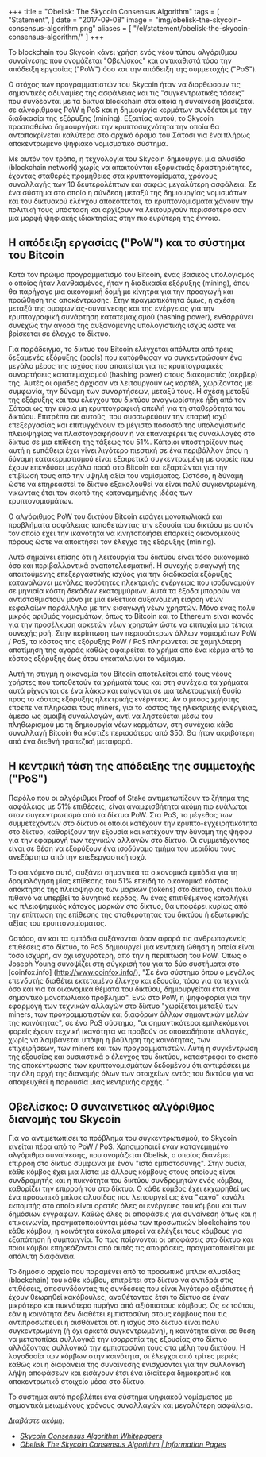 +++
title = "Obelisk: The Skycoin Consensus Algorithm"
tags = [
    "Statement",
]
date = "2017-09-08"
image = "img/obelisk-the-skycoin-consensus-algorithm.png"
aliases = [
	"/el/statement/obelisk-the-skycoin-consensus-algorithm/"
]
+++

Το blockchain του Skycoin κάνει χρήση ενός νέου τύπου αλγόριθμου συναίνεσης
που ονομάζεται "Οβελίσκος" και αντικαθιστά τόσο την απόδειξη εργασίας ("PoW")
όσο και την απόδειξη της συμμετοχής ("PoS").

Ο στόχος των προγραμματιστών του Skycoin ήταν να διορθώσουν τις σημαντικές
αδυναμίες της ασφάλειας και τις "συγκεντρωτικές τάσεις" που συνδέονται με τα δίκτυα
blockchain στα οποία η συναίνεση βασίζεται σε αλγόριθμους PoW ή PoS και η
δημιουργία κερμάτων συνδέεται με την διαδικασία της εξόρυξης (mining). Εξαιτίας αυτού, το Skycoin προσπαθείνα δημιουργήσει την κρυπτοσυχνότητα την οποία θα ανταποκρίνεται καλύτερα στο
αρχικό όραμα του Σάτοσι για ένα πλήρως αποκεντρωμένο ψηφιακό νομισματικό σύστημα.

Με αυτόν τον τρόπο, η τεχνολογία του Skycoin δημιουργεί μία αλυσίδα (blockchain network)
χωρίς να απαιτούνται εξορυκτικές δραστηριότητες,
έχοντας σταθερές προμήθειες στα κρυπτονομίσματα,
χρόνους συναλλαγής των 10 δευτερολέπτων και σαφώς μεγαλύτερη ασφάλεια.
Σε ένα σύστημα στο οποίο η σύνδεση μεταξύ της δημιουργίας νομισμάτων
και του δικτυακού ελέγχου αποκόπτεται, τα κρυπτονομίσματα χάνουν την πολιτική τους
υπόσταση και αρχίζουν να λειτουργούν περισσότερο σαν μια μορφή ψηφιακής
ιδιοκτησίας στην πιο ευρύτερη της έννοια.

## Η απόδειξη εργασίας ("PoW") και το σύστημα του Bitcoin

Κατά τον πρώιμο προγραμματισμό του Bitcoin, ένας βασικός υπολογισμός ο οποίος ήταν
λανθασμένος, ήταν η διαδικασία εξόρυξης (mining), όπου θα παρήγαγε μια οικονομική δομή
με κίνητρα για την προαγωγή και προώθηση της αποκέντρωσης.
Στην πραγματικότητα όμως, η σχέση μεταξύ της ομοφωνίας-συναίνεσης και της ενέργειας
για την κρυπτογραφική συνάρτηση κατατεμαχισμού (hashing power), ενθαρρύνει συνεχώς
την αγορά της αυξανόμενης υπολογιστικής ισχύς ώστε να βρίσκεται σε έλεγχο το δίκτυο.

Για παράδειγμα, το δίκτυο του Bitcoin ελέγχεται απόλυτα από τρεις δεξαμενές εξόρυξης
(pools) που κατόρθωσαν να συγκεντρώσουν ένα μεγάλο μέρος της ισχύος που απαιτείται
για τις κρυπτογραφικές συναρτήσεις κατατεμαχισμού (hashing power)
στους διακομιστές (σερβερ) της. Αυτές οι ομάδες άρχισαν να λειτουργούν ως καρτέλ,
χωρίζοντας με συμφωνία, την δύναμη των συναρτήσεων, μεταξύ τους. Η σχέση μεταξύ της
εξόρυξης και του ελέγχου του δικτύου αναγνωρίστηκε ήδη από τον Σάτοσι ως την κύρια
μη κρυπτογραφική απειλή για τη σταθερότητα του δικτύου. Επιτρέπει σε αυτούς, που
συσσωρεύουν την επαρκή ισχύ επεξεργασίας και επιτυγχάνουν το μέγιστο ποσοστό της
υπολογιστικής πλειοψηφίας να πλαστογραφήσουν ή να επαναφέρει τις συναλλαγές
στο δίκτυο σε μια επίθεση της τάξεως του 51%. Κάποιοι υποστηρίζουν πως αυτή
η ευπάθεια έχει γίνει λιγότερο πιεστική σε ένα περιβάλλον όπου η δύναμη κατακερματισμού
είναι εξαιρετικά συγκεντρωμένη με φορείς που έχουν επενδύσει μεγάλα ποσά στο Bitcoin
και εξαρτώνται για την επιβίωσή τους από την υψηλή αξία του νομίσματος. Ωστόσο, η
δύναμη ώστε να επηρεαστεί το δίκτυο εξακολουθεί να είναι πολύ συγκεντρωμένη,
νικώντας έτσι τον σκοπό της κατανεμημένης ιδέας των κρυπτονομισμάτων.

Ο αλγόριθμος PoW του δικτύου Bitcoin εισάγει μονοπωλιακά και προβλήματα ασφάλειας
τοποθετώντας την εξουσία του δικτύου με αυτόν τον οποίο έχει την ικανότητα να
κινητοποιήσει επαρκείς οικονομικούς πόρους ώστε να αποκτήσει τον έλεγχο
της εξόρυξης (mining).

Αυτό σημαίνει επίσης ότι η λειτουργία του δικτύου είναι τόσο οικονομικά όσο και
περιβαλλοντικά αναποτελεσματική. Η συνεχής εισαγωγή της απαιτούμενης επεξεργαστικής ισχύος
για την διαδικασία εξόρυξης καταναλώνει μεγάλες ποσότητες ηλεκτρικής ενέργειας
που ισοδυναμούν σε μηνιαία κόστη δεκάδων εκατομμύριων.
Αυτά τα έξοδα μπορούν να αντισταθμιστούν μόνο με μία εκθετικά αυξανόμενη εισροή
νέων κεφαλαίων παράλληλα με την εισαγωγή νέων χρηστών. Μόνο ένας πολύ μικρός
αριθμός νομισμάτων, όπως το Bitcoin και το Ethereum είναι ικανός για την
προσέλκυση αρκετών νέων χρηστών ώστε να επιτυχία μια τέτοια συνεχής ροή.
Στην περίπτωση των περισσότερων άλλων νομισμάτων PoW / PoS, το κόστος
της εξόρυξης PoW / PoS πληρώνεται σε χαμηλότερη αποτίμηση της αγοράς
καθώς αφαιρείται το χρήμα από ένα κέρμα από το κόστος εξόρυξης
έως ότου εγκαταλείψει το νόμισμα.

Αυτή τη στιγμή η οικονομία του Bitcoin αποτελείται από τους νέους χρήστες που
τοποθετούν τα χρήματά τους και στη συνέχεια τα χρήματα αυτά ρίχνονται σε ένα λάκκο
και καίγονται σε μια τελετουργική θυσία προς το κόστος εξόρυξης ηλεκτρικής ενέργειας.
Αν ο μέσος χρήστης έπρεπε να πληρώσει τους miners, για το κόστος της ηλεκτρικής ενέργειας,
άμεσα ως αμοιβή συναλλαγών, αντί να ληστεύεται μέσω του πληθωρισμού
με τη δημιουργία νέων κερμάτων, στη συνέχεια κάθε συναλλαγή Bitcoin θα κόστιζε
περισσότερο από $50. Θα ήταν ακριβότερη από ένα διεθνή τραπεζική μεταφορά.

## Η κεντρική τάση της απόδειξης της συμμετοχής ("PoS")

Παρόλο που οι αλγόριθμοι Proof of Stake αντιμετωπίζουν το ζήτημα της ασφάλειας
με 51% επιθέσεις, είναι αναμφισβήτητα ακόμη πιο ευάλωτοι στον συγκεντρωτισμό
από τα δίκτυα PoW. Στα PoS, το μέγεθος των συμμετεχόντων στο δίκτυο οι οποίοι
κατέχουν την κρυπτο-εγχειρητικότητα στο δίκτυο, καθορίζουν την εξουσία και
κατέχουν την δύναμη της ψήφου για την εφαρμογή των τεχνικών αλλαγών στο δίκτυο.
Οι συμμετέχοντες είναι σε θέση να εξορύξουν ένα ισοδύναμο τμήμα του
μεριδίου τους ανεξάρτητα από την επεξεργαστική ισχύ.

Το φαινόμενο αυτό, αυξάνει σημαντικά τα οικονομικά εμπόδια για τη δρομολόγηση μίας
επίθεσης του 51% επειδή το οικονομικό κόστος απόκτησης της πλειοψηφίας των
μαρκών (tokens) στο δίκτυο, είναι πολύ πιθανό να υπερβεί το δυνητικό κέρδος. Αν
ένας επιτιθέμενος καταλήγει ως πλειοψηφικός κάτοχος μαρκών στο δίκτυο, θα υποφέρει
κυρίως από την επίπτωση της επίθεσης της σταθερότητας του δικτύου ή
εξωτερικής αξίας του κρυπτονομίσματος.

Ωστόσο, αν και τα εμπόδια αυξάνονται όσον αφορά τις ανθρωπογενείς επιθέσεις στο δίκτυο,
το PoS δημιουργεί μια κεντρική ώθηση η οποία είναι τόσο ισχυρή, αν όχι ισχυρότερη,
από την η περίπτωση του PoW. Όπως ο Joseph Young συνοψίζει στη σύγκρισή του για τα δύο
συστήματα στο [coinfox.info] (http://www.coinfox.info/), "Σε ένα σύστημα όπου ο μεγάλος
επενδυτής διαθέτει εκτεταμένο έλεγχο και εξουσία, τόσο για τα τεχνικά όσο και
για τα οικονομικά θέματα του δικτύου, δημιουργείται έτσι ένα σημαντικό μονοπωλιακό πρόβλημα".
Ενώ στο PoW, η ψηφοφορία για την εφαρμογή των τεχνικών αλλαγών στο δίκτυο "χωρίζεται
μεταξύ των miners, των προγραμματιστών και διαφόρων άλλων σημαντικών μελών της κοινότητας",
σε ένα PoS σύστημα, "οι σημαντικότεροι εμπλεκόμενοι φορείς έχουν τεχνική ικανότητα
να προβούν σε οποιεσδήποτε αλλαγές, χωρίς να λαμβάνεται υπόψη η βούληση της κοινότητας,
των επιχειρήσεων, των miners και των προγραμματιστών. Αυτή η συγκέντρωση της εξουσίας
και ουσιαστικά ο έλεγχος του δικτύου, καταστρέφει το σκοπό της αποκέντρωσης
των κρυπτονομισμάτων δεδομένου ότι αντιφάσκει με την όλη αρχή της διανομής όλων των στοιχείων εντός του δικτύου για να αποφευχθεί η παρουσία μιας κεντρικής αρχής. "


## Οβελίσκος: Ο συναινετικός αλγόριθμος διανομής του Skycoin

Για να αντιμετωπίσει το πρόβλημα του συγκεντρωτισμού,
το Skycoin κινείται πέρα από το PoW / PoS.
Χρησιμοποιεί έναν κατανεμημένο αλγόριθμο συναίνεσης, που ονομάζεται Obelisk, ο οποίος
διανέμει επιρροή στο δίκτυο σύμφωνα με έναν "ιστό εμπιστοσύνης". Στην ουσία,
κάθε κόμβος έχει μια λίστα με άλλους κόμβους στους οποίους είναι συνδρομητής και
η πυκνότητα του δικτύου συνδρομητών ενός κόμβου, καθορίζει την επιρροή του στο δίκτυο.
Ο κάθε κόμβος έχει εκχωρηθεί ως ένα προσωπικό μπλοκ αλυσίδας που λειτουργεί ως ένα "κοινό"
κανάλι εκπομπής στο οποίο είναι ορατές όλες οι ενέργειες του κόμβου και των
δημόσιων εγγραφών. Καθώς όλες οι αποφάσεις για συναίνεση όπως και η επικοινωνία,
πραγματοποιούνται μέσω των προσωπικών blockchains του κάθε κόμβου,
η κοινότητα εύκολα μπορεί να ελέγξει τους κόμβους για εξαπάτηση ή συμπαιγνία.
Το πως παίρνονται οι αποφάσεις στο δίκτυο και ποιοι κόμβοι επηρεάζονται από
αυτές τις αποφάσεις, πραγματοποιείται με απόλυτη διαφάνεια.

Το δημόσιο αρχείο που παραμένει από το προσωπικό μπλοκ αλυσίδας (blockchain)
του κάθε κόμβου, επιτρέπει στο δίκτυο να αντιδρά στις επιθέσεις, αποσυνδέοντας
τις συνδέσεις που είναι λιγότερο αξιόπιστες ή έχουν θεωρηθεί κακόβουλες,
αναθέτοντας έτσι το δίκτυο σε έναν μικρότερο και πυκνότερο πυρήνα από
αξιόπιστους κόμβους. Ως εκ τούτου, εάν η κοινότητα δεν διαθέτει εμπιστοσύνη
στους κόμβους που τις αντιπροσωπεύει ή αισθάνεται ότι η ισχύς στο δίκτυο
είναι πολύ συγκεντρωμένη (ή όχι αρκετά συγκεντρωμένη), η κοινότητα
είναι σε θέση να μετατοπίσει συλλογικά την ισορροπία της εξουσίας στο δίκτυο
αλλάζοντας συλλογικά την εμπιστοσύνη τους στα μέλη του δικτύου.
Η λογοδοσία των κόμβων στην κοινότητα, οι έλεγχοι από τρίτες μεριές
καθώς και η διαφάνεια της συναίνεσης ενισχύονται για την συλλογική λήψη αποφάσεων
και εισάγουν έτσι ένα ιδιαίτερα δημοκρατικό και αποκεντρωτικό στοιχείο μέσα στο δίκτυο.

Το σύστημα αυτό προβλέπει ένα σύστημα ψηφιακού νομίσματος με σημαντικά
μειωμένους χρόνους συναλλαγών και μεγαλύτερη ασφάλεια.

*Διαβάστε ακόμη:*

* *[Skycoin Consensus Algorithm Whitepapers](https://www.skycoin.net/whitepapers)*
* *[Obelisk The Skycoin Consensus Algorithm | Information Pages](/overview/obelisk-skycoin-consensus-algorithm-information-pages/)*
